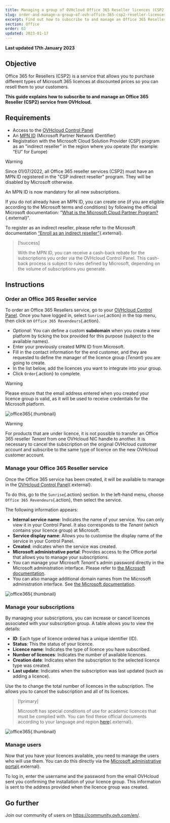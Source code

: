 ```yaml
---
title: Managing a group of OVHcloud Office 365 Reseller licences (CSP2)
slug: order-and-manage-a-group-of-ovh-office-365-csp2-reseller-licences
excerpt: Find out how to subscribe to and manage an Office 365 Reseller (CSP2) service from OVHcloud
section: Office
order: 03
updated: 2023-01-17
---
```


**Last updated 17th January 2023**

## Objective

Office 365 for Resellers (CSP2) is a service that allows you to purchase different types of Microsoft 365 licences at discounted prices so you can resell them to your customers.

**This guide explains how to subscribe to and manage an Office 365 Reseller (CSP2) service from OVHcloud.**

## Requirements

- Access to the [OVHcloud Control Panel](https://www.ovh.com/auth/?action=gotomanager&from=https://www.ovh.ie/&ovhSubsidiary=ie)
- An [MPN ID](https://learn.microsoft.com/partner-center/mpn-create-a-partner-center-account) (Microsoft Partner Network IDentifier)
- Registration with the Microsoft Cloud Solution Provider (CSP) program as an "indirect reseller" in the region where you operate (for example: “EU” for Europe)

> [!warning]
>
> Since 01/07/2022, all Office 365 reseller services (CSP2) must have an MPN ID registered in the "CSP indirect reseller" program. They will be disabled by Microsoft otherwise.
>
> An MPN ID is now mandatory for all new subscriptions.
>

If you do not already have an MPN ID, you can create one (if you are eligible according to the Microsoft terms and conditions) by following the official Microsoft documentation: "[What is the Microsoft Cloud Partner Program?](https://docs.microsoft.com/partner-center/mpn-create-a-partner-center-account){.external}".

To register as an indirect reseller, please refer to the Microsoft documentation [“Enroll as an indirect reseller”](https://docs.microsoft.com/partner-center/enrolling-in-the-csp-program#enroll-as-an-indirect-reseller){.external}.

> [!success]
>
> With the MPN ID, you can receive a cash-back rebate for the subscriptions you order via the OVHcloud Control Panel. This cash-back process is subject to rules defined by Microsoft, depending on the volume of subscriptions you generate.
>

## Instructions

### Order an Office 365 Reseller service

To order an Office 365 Resellers service, go to your [OVHcloud Control Panel](https://www.ovh.com/auth/?action=gotomanager&from=https://www.ovh.ie/&ovhSubsidiary=ie). Once you have logged in, select `Sunrise`{.action} in the top menu, then click on `Office 365 Revendeurs`{.action}.

- *Optional*: You can define a custom **subdomain** when you create a new platform by ticking the box provided for this purpose (subject to the available names).
- Enter your previously created MPN ID from Microsoft.
- Fill in the contact information for the end customer, and they are requested to define the manager of the licence group (*Tenant*) you are going to create.
- In the list below, add the licences you want to integrate into your group.
- Click `Order`{.action} to complete.

> [!warning]
> Please ensure that the email address entered when you created your licence group is valid, as it will be used to receive credentials for the Microsoft platform.
>

![office365](images/csp2-01.png){.thumbnail}

> [!warning]
> For products that are under licence, it is not possible to transfer an Office 365 reseller *Tenant* from one OVHcloud NIC handle to another. It is necessary to cancel the subscription on the original OVHcloud customer account and subscribe to the same type of licence on the new OVHcloud customer account.
>

### Manage your Office 365 Reseller service

Once the Office 365 service has been created, it will be available to manage in the [OVHcloud Control Panel](https://www.ovh.com/auth/?action=gotomanager&from=https://www.ovh.ie/&ovhSubsidiary=ie){.external}.

To do this, go to the `Sunrise`{.action} section. In the left-hand menu, choose `Office 365 Revendeurs`{.action}, then select the service.

The following information appears:

- **Internal service name**: Indicates the name of your service. You can only view it in your Control Panel. It also corresponds to the *Tenant* (which contains your licence group) at Microsoft.
- **Service display name**: Allows you to customise the display name of the service in your Control Panel.
- **Created**: indicates when the service was created.
- **Microsoft administrative portal**: Provides access to the Office portal that allows you to manage your subscriptions.
- You can manage your Microsoft *Tenant*'s admin password directly in the Microsoft administration interface. Please refer to [the Microsoft documentation](https://support.microsoft.com/account-billing/reset-a-forgotten-microsoft-account-password-eff4f067-5042-c1a3-fe72-b04d60556c37).
- You can also manage additional domain names from the Microsoft administration interface. See [the Microsoft documentation](https://support.microsoft.com/office/connect-your-domain-to-office-365-cd74b4fa-6d34-4669-9937-ed178ac84515).

![office365](images/sunrise_office365_CSP2_services_details.png){.thumbnail}

### Manage your subscriptions

By managing your subscriptions, you can increase or cancel licences associated with your subscription group. A table allows you to view the details:

- **ID**: Each type of licence ordered has a unique identifier (ID).
- **Status**: This the status of your licence.
- **Licence name**: Indicates the type of licence you have subscribed.
- **Number of licences**: Indicates the number of available licences.
- **Creation date**: Indicates when the subscription to the selected licence type was created.
- **Last update**: Indicates when the subscription was last updated (such as adding a licence).

Use the <i class="icons-pen"></i> to change the total number of licences in the subscription. The <i class="icons-bin"></i> allows you to cancel the subscription and all of its licences.

> [!primary]
>
> Microsoft has special conditions of use for academic licences that must be complied with. You can find these official documents according to your language and region [here](https://www.microsoft.com/licensing/docs){.external}.
>

![office365](images/sunrise_office365_CSP2_Subscribers.png){.thumbnail}

### Manage users

Now that you have your licences available, you need to manage the users who will use them. You can do this directly via the [Microsoft administrative portal](https://portal.office.com/Admin/Default.aspx){.external}.

To log in, enter the username and the password from the email OVHcloud sent you confirming the installation of your licence group. This information is sent to the address provided when the licence group was created.

## Go further

Join our community of users on <https://community.ovh.com/en/>.
